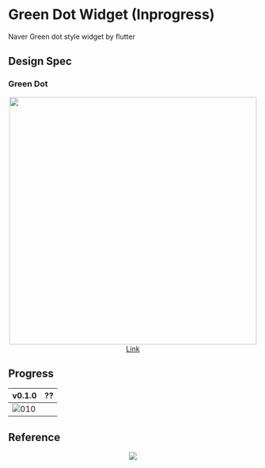 # Green Dot Widget (Inprogress)

Naver Green dot style widget by flutter

## Design Spec

### Green Dot

<div align="center">
    <img src="https://developers.naver.com/proxyapi/rawgit/naver/clova-client-developer-guide/document/ko-KR/Design/UI/VoiceUserInterface/Page_Visual_1_Copy_2.png" width="500">
</div>
<div align="center">
   <A href="https://developers.naver.com/docs/clova/client/Design/UI/Voice_User_Interface.md#GreenDot">Link</A>
</div>

## Progress

<div align="center">

|v0.1.0|??|
|------|---|
|![010](https://user-images.githubusercontent.com/35194820/99490550-69709900-29ad-11eb-8d76-644199601a68.gif)||
</div>

## Reference

<div align="center">
    <img src="https://user-images.githubusercontent.com/35194820/99392824-b0b04880-291f-11eb-9b18-898897fdd109.gif">
</div>
